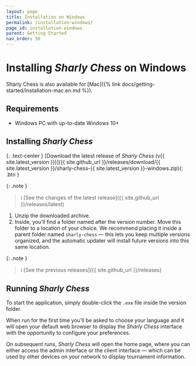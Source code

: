 ```yaml
---
layout: page
title: Installation on Windows
permalink: /installation-windows/
page_id: installation-windows
parent: Getting Started
nav_order: 50
---
```


# Installing _Sharly Chess_ on Windows

Sharly Chess is also available for [Mac]({% link docs/getting-started/installation-mac.en.md %}).

## Requirements

- Windows PC with up-to-date Windows 10+

## Installing _Sharly Chess_

{: .text-center }
[Download the latest release of _Sharly Chess_ (v{{ site.latest_version }})]({{ site.github_url }}/releases/download/{{ site.latest_version }}/sharly-chess-{{ site.latest_version }}-windows.zip){: .btn }

{: .note }

> :information_source: [See the changes of the latest release]({{ site.github_url }}/releases/latest)

1. Unzip the downloaded archive.
2. Inside, you’ll find a folder named after the version number. Move this folder to a location of your choice.
   We recommend placing it inside a parent folder named `sharly-chess` — this lets you keep multiple versions organized, and the automatic updater will install future versions into this same location.

{: .note }

> :information_source: [See the previous releases]({{ site.github_url }}/releases)

## Running _Sharly Chess_

To start the application, simply double-click the `.exe` file inside the version folder.

When run for the first time you'll be asked to choose your language and it will open your default web browser to display the _Sharly Chess_ interface with the opportunity to configure your preferences.

On subsequent runs, _Sharly Chess_ will open the home page, where you can either access the admin interface or the client interface — which can be used by other devices on your network to display tournament information.
